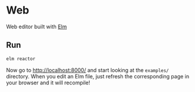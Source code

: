 # Web

Web editor built with [Elm](https://elm-lang.org/)

## Run
```bash
elm reactor
```

Now go to [http://localhost:8000/](http://localhost:8000/) and start looking at the `examples/` directory. When you edit an Elm file, just refresh the corresponding page in your browser and it will recompile!
